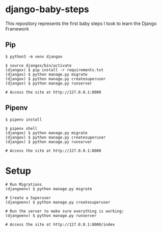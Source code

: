 # django-baby-steps
This repository represents the first baby steps I took to learn the Django Framework

## Pip
```
$ python3 -m venv djangox

$ source djangox/bin/activate
(djangox) $ pip install -r requirements.txt
(djangox) $ python manage.py migrate
(djangox) $ python manage.py createsuperuser
(djangox) $ python manage.py runserver

# Access the site at http://127.0.0.1:8000
```

## Pipenv
```
$ pipenv install

$ pipenv shell
(djangox) $ python manage.py migrate
(djangox) $ python manage.py createsuperuser
(djangox) $ python manage.py runserver

# Access the site at http://127.0.0.1:8000
```

# Setup
```
# Run Migrations
(djangoenv) $ python manage.py migrate

# Create a Superuser
(djangoenv) $ python manage.py createsuperuser

# Run the server to make sure everything is working:
(djangoenv) $ python manage.py runserver

# Access the site at http://127.0.0.1:8000/index
```

